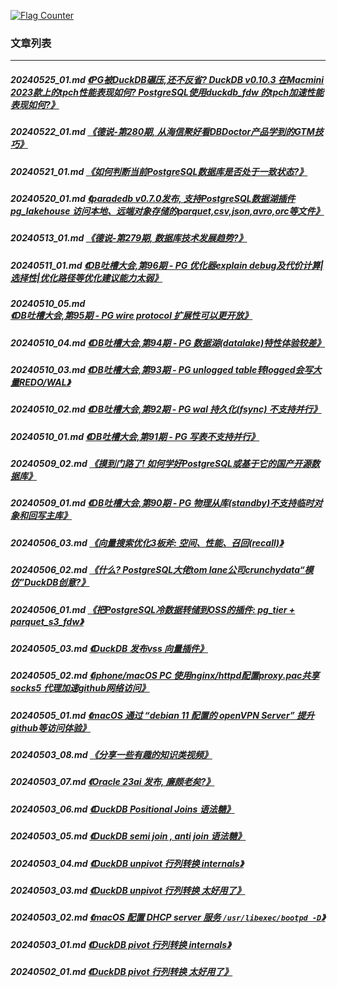 <a rel="nofollow" href="http://info.flagcounter.com/h9V1"  ><img src="http://s03.flagcounter.com/count/h9V1/bg_FFFFFF/txt_000000/border_CCCCCC/columns_2/maxflags_12/viewers_0/labels_0/pageviews_0/flags_0/"  alt="Flag Counter"  border="0"  ></a>  
  
### 文章列表  
----  
##### 20240525_01.md   [《PG被DuckDB碾压,还不反省? DuckDB v0.10.3 在Macmini 2023款上的tpch性能表现如何? PostgreSQL使用duckdb_fdw 的tpch加速性能表现如何?》](20240525_01.md)  
##### 20240522_01.md   [《德说-第280期, 从海信聚好看DBDoctor产品学到的GTM技巧》](20240522_01.md)  
##### 20240521_01.md   [《如何判断当前PostgreSQL数据库是否处于一致状态?》](20240521_01.md)  
##### 20240520_01.md   [《paradedb v0.7.0发布, 支持PostgreSQL数据湖插件pg_lakehouse 访问本地、远端对象存储的parquet,csv,json,avro,orc等文件》](20240520_01.md)  
##### 20240513_01.md   [《德说-第279期, 数据库技术发展趋势?》](20240513_01.md)  
##### 20240511_01.md   [《DB吐槽大会,第96期 - PG 优化器explain debug及代价计算|选择性|优化路径等优化建议能力太弱》](20240511_01.md)  
##### 20240510_05.md   [《DB吐槽大会,第95期 - PG wire protocol 扩展性可以更开放》](20240510_05.md)  
##### 20240510_04.md   [《DB吐槽大会,第94期 - PG 数据湖(datalake)特性体验较差》](20240510_04.md)  
##### 20240510_03.md   [《DB吐槽大会,第93期 - PG unlogged table转logged会写大量REDO/WAL》](20240510_03.md)  
##### 20240510_02.md   [《DB吐槽大会,第92期 - PG wal 持久化(fsync) 不支持并行》](20240510_02.md)  
##### 20240510_01.md   [《DB吐槽大会,第91期 - PG 写表不支持并行》](20240510_01.md)  
##### 20240509_02.md   [《摸到门路了! 如何学好PostgreSQL或基于它的国产开源数据库》](20240509_02.md)  
##### 20240509_01.md   [《DB吐槽大会,第90期 - PG 物理从库(standby)不支持临时对象和回写主库》](20240509_01.md)  
##### 20240506_03.md   [《向量搜索优化3板斧: 空间、性能、召回(recall)》](20240506_03.md)  
##### 20240506_02.md   [《什么? PostgreSQL大佬tom lane公司crunchydata“模仿”DuckDB创意?》](20240506_02.md)  
##### 20240506_01.md   [《把PostgreSQL冷数据转储到OSS的插件: pg_tier + parquet_s3_fdw》](20240506_01.md)  
##### 20240505_03.md   [《DuckDB 发布vss 向量插件》](20240505_03.md)  
##### 20240505_02.md   [《iphone/macOS PC 使用nginx/httpd配置proxy.pac共享socks5 代理加速github网络访问》](20240505_02.md)  
##### 20240505_01.md   [《macOS 通过 “debian 11 配置的 openVPN Server” 提升github等访问体验》](20240505_01.md)  
##### 20240503_08.md   [《分享一些有趣的知识类视频》](20240503_08.md)  
##### 20240503_07.md   [《Oracle 23ai 发布, 廉颇老矣?》](20240503_07.md)  
##### 20240503_06.md   [《DuckDB Positional Joins 语法糖》](20240503_06.md)  
##### 20240503_05.md   [《DuckDB semi join , anti join 语法糖》](20240503_05.md)  
##### 20240503_04.md   [《DuckDB unpivot 行列转换 internals》](20240503_04.md)  
##### 20240503_03.md   [《DuckDB unpivot 行列转换 太好用了》](20240503_03.md)  
##### 20240503_02.md   [《macOS 配置 DHCP server 服务 `/usr/libexec/bootpd -D`》](20240503_02.md)  
##### 20240503_01.md   [《DuckDB pivot 行列转换 internals》](20240503_01.md)  
##### 20240502_01.md   [《DuckDB pivot 行列转换 太好用了》](20240502_01.md)  
